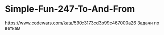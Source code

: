 # Simple-Fun-247-To-And-From
https://www.codewars.com/kata/590c3173cd3b99c467000a26
Задачи по веткам
